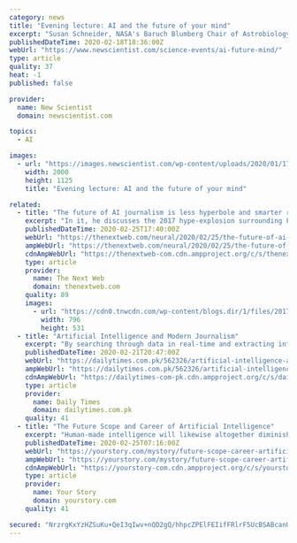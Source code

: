 ```yaml
---
category: news
title: "Evening lecture: AI and the future of your mind"
excerpt: "Susan Schneider, NASA's Baruch Blumberg Chair of Astrobiology and director of the AI, Mind and Society groups at the University of Connecticut Humans may not be Earth’s most intelligent beings for much longer: the world champions of chess, Go, and Jeopardy! are now all AIs. Given the rapid pace of progress in AI, many predict that it could ..."
publishedDateTime: 2020-02-18T18:36:00Z
webUrl: "https://www.newscientist.com/science-events/ai-future-mind/"
type: article
quality: 37
heat: -1
published: false

provider:
  name: New Scientist
  domain: newscientist.com

topics:
  - AI

images:
  - url: "https://images.newscientist.com/wp-content/uploads/2020/01/17111309/istock-871148930-for-nscom.jpg"
    width: 2000
    height: 1125
    title: "Evening lecture: AI and the future of your mind"

related:
  - title: "The future of AI journalism is less hyperbole and smarter readers"
    excerpt: "In it, he discusses the 2017 hype-explosion surrounding Facebook’s AI research lab developing a pair of chat bots that created a short-hand language for negotiating. In reality, the chat bots’ behavior was remarkable but not entirely unexpected. Unfortunately the media at-large covered the interesting event as though SKYNET from the ..."
    publishedDateTime: 2020-02-25T17:40:00Z
    webUrl: "https://thenextweb.com/neural/2020/02/25/the-future-of-ai-journalism-is-less-hyperbole-and-smarter-readers/"
    ampWebUrl: "https://thenextweb.com/neural/2020/02/25/the-future-of-ai-journalism-is-less-hyperbole-and-smarter-readers/amp/"
    cdnAmpWebUrl: "https://thenextweb-com.cdn.ampproject.org/c/s/thenextweb.com/neural/2020/02/25/the-future-of-ai-journalism-is-less-hyperbole-and-smarter-readers/amp/"
    type: article
    provider:
      name: The Next Web
      domain: thenextweb.com
    quality: 89
    images:
      - url: "https://cdn0.tnwcdn.com/wp-content/blogs.dir/1/files/2017/05/3061093760_b92f06b7ba_o-796x531.jpg"
        width: 796
        height: 531
  - title: "Artificial Intelligence and Modern Journalism"
    excerpt: "By searching through data in real-time and extracting information based on requested categories, such as events, people, location and dates, “Editor” can make information more accessible, simplifying the research process and providing ... In 2016, The Guardian implemented an AI solution using Facebook’s product which allows users to ..."
    publishedDateTime: 2020-02-21T20:47:00Z
    webUrl: "https://dailytimes.com.pk/562326/artificial-intelligence-and-modern-journalism/"
    ampWebUrl: "https://dailytimes.com.pk/562326/artificial-intelligence-and-modern-journalism/amp/"
    cdnAmpWebUrl: "https://dailytimes-com-pk.cdn.ampproject.org/c/s/dailytimes.com.pk/562326/artificial-intelligence-and-modern-journalism/amp/"
    type: article
    provider:
      name: Daily Times
      domain: dailytimes.com.pk
    quality: 41
  - title: "The Future Scope and Career of Artificial Intelligence"
    excerpt: "Human-made intelligence will likewise altogether diminish the likelihood of human mistake ... Individuals will have more opportunity to learn, test and investigate. 3. Health care and Medicine Health care administrations will be better at diagnostics because an AI wearable can screen clients every minute of every day. Human-made reasoning ..."
    publishedDateTime: 2020-02-25T07:16:00Z
    webUrl: "https://yourstory.com/mystory/future-scope-career-artificial-intelligence"
    ampWebUrl: "https://yourstory.com/mystory/future-scope-career-artificial-intelligence/amp"
    cdnAmpWebUrl: "https://yourstory-com.cdn.ampproject.org/c/s/yourstory.com/mystory/future-scope-career-artificial-intelligence/amp"
    type: article
    provider:
      name: Your Story
      domain: yourstory.com
    quality: 41

secured: "NrzrgKxYzHZSuKu+QeI3qIwv+nQD2gQ/hhpcZPElFEIifFRlrF5UcBSABcanUpYrreqFsLB0BJ4KUKENtdBXr5zpF7OCSvD0vI8AjGOUjXFoXL7q1cYwHxoyi5AV9xJrxaNSK2+6YUjibjVx/iGW5dOmbWbiDCVejDVHzsq2fsifwWWSvAcSmXJsv31J/kB0Ykao9pBcAkq6x00WV1v7k3IqT15XaKZfv5bL6SCPy5qiPBEMktD1aqmucyfMbu2jnSFnU788Vtu57i1+k91wfpqhM6RPFrMkA9BCkSLwVbbu9F8wRQpgwSOO+5hUXzyIOfZeuuVz1fJIs+To3N+Mg1MMsyN69qNUwver2BYy2QLjoWGyGQr24YXwp7EnUUWGGcEb5vzLha5E/LREJDUwkcEJ+ffKaPF7JQID6hhfzmM9cQzARAB+hDSomKkUNWBpyeG+X7VB/tDagWWTzZJ5I4kAyEg90ModNC4IfWrs3yc=;BRsALZElMsnnH37EpWDJ0g=="
---
```


